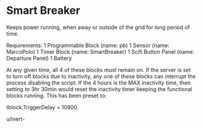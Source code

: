 # Smart Breaker
 Keeps power running, when away or outside of the grid for long period of time.
 
 Requirements:
 1 Programmable Block (name: pb)
 1 Sensor (name: MarcoPolo)
 1 Timer Block (name: SmartBreaker)
	1 Scifi Button Panel (name: Departure Panel)
 1 Battery
 
At any given time, all 4 of these blocks must remain on. If the server is set to turn off blocks due to inactivity, any one of these blocks can interrupt the process
disabling the script. If the 4 hours is the MAX inactivity time, then setting to 3hr 30min would reset the inactivity timer keeping the functional blocks running. This
has been preset to:

tblock.TriggerDelay = 10800.

u/inert-
